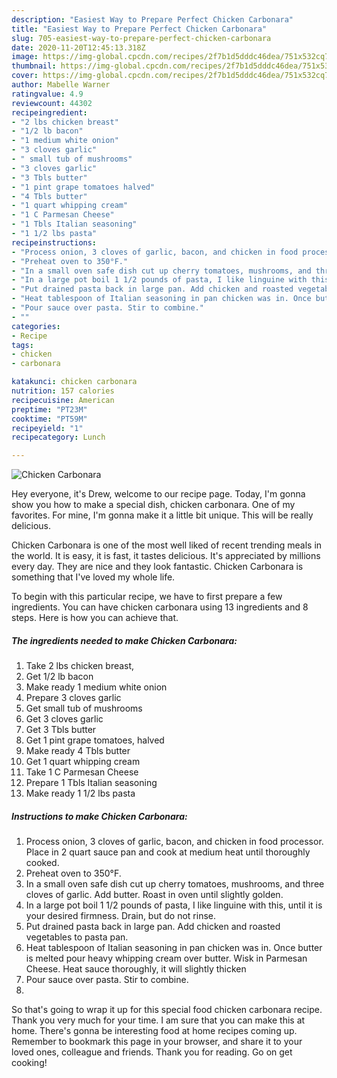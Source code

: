 ```yaml
---
description: "Easiest Way to Prepare Perfect Chicken Carbonara"
title: "Easiest Way to Prepare Perfect Chicken Carbonara"
slug: 705-easiest-way-to-prepare-perfect-chicken-carbonara
date: 2020-11-20T12:45:13.318Z
image: https://img-global.cpcdn.com/recipes/2f7b1d5dddc46dea/751x532cq70/chicken-carbonara-recipe-main-photo.jpg
thumbnail: https://img-global.cpcdn.com/recipes/2f7b1d5dddc46dea/751x532cq70/chicken-carbonara-recipe-main-photo.jpg
cover: https://img-global.cpcdn.com/recipes/2f7b1d5dddc46dea/751x532cq70/chicken-carbonara-recipe-main-photo.jpg
author: Mabelle Warner
ratingvalue: 4.9
reviewcount: 44302
recipeingredient:
- "2 lbs chicken breast"
- "1/2 lb bacon"
- "1 medium white onion"
- "3 cloves garlic"
- " small tub of mushrooms"
- "3 cloves garlic"
- "3 Tbls butter"
- "1 pint grape tomatoes halved"
- "4 Tbls butter"
- "1 quart whipping cream"
- "1 C Parmesan Cheese"
- "1 Tbls Italian seasoning"
- "1 1/2 lbs pasta"
recipeinstructions:
- "Process onion, 3 cloves of garlic, bacon, and chicken in food processor. Place in 2 quart sauce pan and cook at medium heat until thoroughly cooked."
- "Preheat oven to 350°F."
- "In a small oven safe dish cut up cherry tomatoes, mushrooms, and three cloves of garlic. Add butter. Roast in oven until slightly golden."
- "In a large pot boil 1 1/2 pounds of pasta, I like linguine with this, until it is your desired firmness. Drain, but do not rinse."
- "Put drained pasta back in large pan. Add chicken and roasted vegetables to pasta pan."
- "Heat tablespoon of Italian seasoning in pan chicken was in. Once butter is melted pour heavy whipping cream over butter. Wisk in Parmesan Cheese. Heat sauce thoroughly, it will slightly thicken"
- "Pour sauce over pasta. Stir to combine."
- ""
categories:
- Recipe
tags:
- chicken
- carbonara

katakunci: chicken carbonara 
nutrition: 157 calories
recipecuisine: American
preptime: "PT23M"
cooktime: "PT59M"
recipeyield: "1"
recipecategory: Lunch

---
```



![Chicken Carbonara](https://img-global.cpcdn.com/recipes/2f7b1d5dddc46dea/751x532cq70/chicken-carbonara-recipe-main-photo.jpg)

Hey everyone, it's Drew, welcome to our recipe page. Today, I'm gonna show you how to make a special dish, chicken carbonara. One of my favorites. For mine, I'm gonna make it a little bit unique. This will be really delicious.



Chicken Carbonara is one of the most well liked of recent trending meals in the world. It is easy, it is fast, it tastes delicious. It's appreciated by millions every day. They are nice and they look fantastic. Chicken Carbonara is something that I've loved my whole life.


To begin with this particular recipe, we have to first prepare a few ingredients. You can have chicken carbonara using 13 ingredients and 8 steps. Here is how you can achieve that.

<!--inarticleads1-->

##### The ingredients needed to make Chicken Carbonara:

1. Take 2 lbs chicken breast,
1. Get 1/2 lb bacon
1. Make ready 1 medium white onion
1. Prepare 3 cloves garlic
1. Get  small tub of mushrooms
1. Get 3 cloves garlic
1. Get 3 Tbls butter
1. Get 1 pint grape tomatoes, halved
1. Make ready 4 Tbls butter
1. Get 1 quart whipping cream
1. Take 1 C Parmesan Cheese
1. Prepare 1 Tbls Italian seasoning
1. Make ready 1 1/2 lbs pasta




<!--inarticleads2-->

##### Instructions to make Chicken Carbonara:

1. Process onion, 3 cloves of garlic, bacon, and chicken in food processor. Place in 2 quart sauce pan and cook at medium heat until thoroughly cooked.
1. Preheat oven to 350°F.
1. In a small oven safe dish cut up cherry tomatoes, mushrooms, and three cloves of garlic. Add butter. Roast in oven until slightly golden.
1. In a large pot boil 1 1/2 pounds of pasta, I like linguine with this, until it is your desired firmness. Drain, but do not rinse.
1. Put drained pasta back in large pan. Add chicken and roasted vegetables to pasta pan.
1. Heat tablespoon of Italian seasoning in pan chicken was in. Once butter is melted pour heavy whipping cream over butter. Wisk in Parmesan Cheese. Heat sauce thoroughly, it will slightly thicken
1. Pour sauce over pasta. Stir to combine.
1. 




So that's going to wrap it up for this special food chicken carbonara recipe. Thank you very much for your time. I am sure that you can make this at home. There's gonna be interesting food at home recipes coming up. Remember to bookmark this page in your browser, and share it to your loved ones, colleague and friends. Thank you for reading. Go on get cooking!

